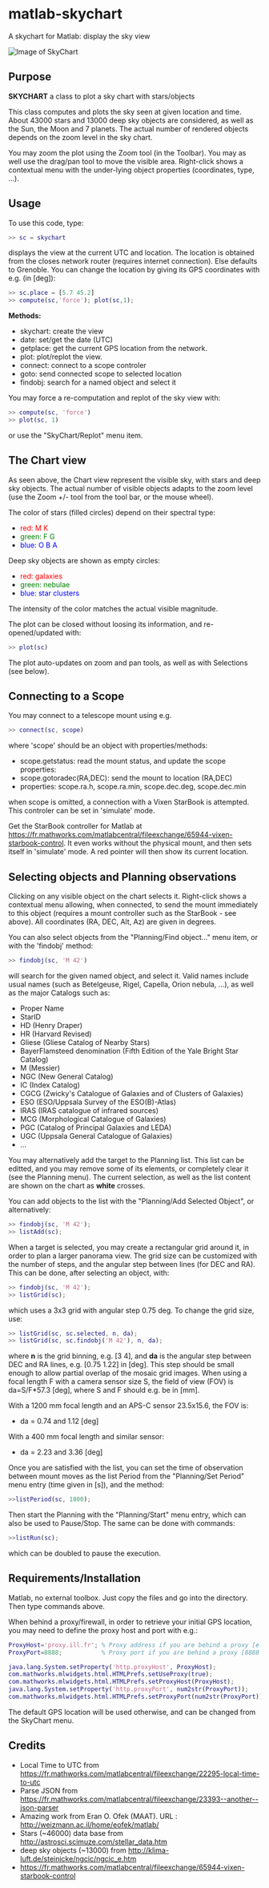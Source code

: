# matlab-skychart
A skychart for Matlab: display the sky view

![Image of SkyChart](https://github.com/farhi/matlab-skychart/blob/master/doc/SkyChart.png)

Purpose
-------

**SKYCHART** a class to plot a sky chart with stars/objects
 
This class computes and plots the sky seen at given location and time. About
43000 stars and 13000 deep sky objects are considered, as well as the Sun, the 
Moon and 7 planets. The actual number of rendered objects depends on the zoom 
level in the sky chart.

You may zoom the plot using the Zoom tool (in the Toolbar). You may as well 
use the drag/pan tool to move the visible area. Right-click shows a contextual
menu with the under-lying object properties (coordinates, type, ...).

Usage
-----

To use this code, type:

```matlab
>> sc = skychart
```

displays the view at the current UTC and location. The location is obtained from the closes network router (requires internet connection). Else defaults to Grenoble. You can change the location by giving its GPS coordinates with e.g. (in [deg]):

```matlab
>> sc.place = [5.7 45.2]
>> compute(sc,'force'); plot(sc,1);
```

**Methods:**

- skychart:   create the view
- date:       set/get the date (UTC)
- getplace:   get the current GPS location from the network.
- plot:       plot/replot the view.
- connect:    connect to a scope controler
- goto:       send connected scope to selected location
- findobj:    search for a named object and select it

You may force a re-computation and replot of the sky view with:

```matlab
>> compute(sc, 'force')
>> plot(sc, 1)
```

or use the "SkyChart/Replot" menu item.

The Chart view
--------------

As seen above, the Chart view represent the visible sky, with stars and deep sky objects. The actual number of visible objects adapts to the zoom level (use the Zoom +/- tool from the tool bar, or the mouse wheel).

The color of stars (filled circles) depend on their spectral type:

- <span style="color:red">red: M K</span>
- <span style="color:green">green: F G</span>
- <span style="color:blue">blue: O B A</span>

Deep sky objects are shown as empty circles:

- <span style="color:red">red: galaxies</span>
- <span style="color:green">green: nebulae</span>
- <span style="color:blue">blue: star clusters</span>

The intensity of the color matches the actual visible magnitude.

The plot can be closed without loosing its information, and re-opened/updated with:

```matlab
>> plot(sc)
```

The plot auto-updates on zoom and pan tools, as well as with Selections (see below).

Connecting to a Scope
---------------------

You may connect to a telescope mount using e.g.

```matlab
>> connect(sc, scope)
```

where 'scope' should be an object with properties/methods:

- scope.getstatus: read the mount status, and update the scope properties: 
- scope.gotoradec(RA,DEC): send the mount to location (RA,DEC)
- properties: scope.ra.h, scope.ra.min, scope.dec.deg, scope.dec.min

when scope is omitted, a connection with a Vixen StarBook is attempted. This
controler can be set in 'simulate' mode.

Get the StarBook controller for Matlab at https://fr.mathworks.com/matlabcentral/fileexchange/65944-vixen-starbook-control. It even works without the physical mount, and then sets itself in 'simulate' mode. A red pointer will then show its current location.

Selecting objects and Planning observations
-------------------------------------------

Clicking on any visible object on the chart selects it. Right-click shows a contextual menu allowing, when connected, to send the mount immediately to this object (requires a mount controller such as the StarBook - see above). All coordinates (RA, DEC, Alt, Az) are given in degrees.

You can also select objects from the "Planning/Find object..." menu item, or with the 'findobj' method:

```matlab
>> findobj(sc, 'M 42')
```

will search for the given named object, and select it. Valid names include usual names (such as Betelgeuse, Rigel, Capella, Orion nebula, ...), as well as the major Catalogs such as:

- Proper Name
- StarID
- HD (Henry Draper)
- HR (Harvard Revised)
- Gliese (Gliese Catalog of Nearby Stars)
- BayerFlamsteed denomination (Fifth Edition of the Yale Bright Star Catalog)
- M (Messier)
- NGC (New General Catalog)
- IC (Index Catalog)
- CGCG (Zwicky's Catalogue of Galaxies and of Clusters of Galaxies)
- ESO (ESO/Uppsala Survey of the ESO(B)-Atlas)
- IRAS (IRAS catalogue of infrared sources)
- MCG (Morphological Catalogue of Galaxies)
- PGC (Catalog of Principal Galaxies and LEDA)
- UGC (Uppsala General Catalogue of Galaxies)
- ...

You may alternatively add the target to the Planning list. This list can be editted, and you may remove some of its elements, or completely clear it (see the Planning menu). The current selection, as well as the list content are shown on the chart as **white** crosses. 

You can add objects to the list with the "Planning/Add Selected Object", or alternatively:

```matlab
>> findobj(sc, 'M 42');
>> listAdd(sc);
```

When a target is selected, you may create a rectangular grid around it, in order to plan a larger panorama view. The grid size can be customized with the number of steps, and the angular step between lines (for DEC and RA). This can be done, after selecting an object, with:

```matlab
>> findobj(sc, 'M 42');
>> listGrid(sc);
```

which uses a 3x3 grid with angular step 0.75 deg. To change the grid size, use:

```matlab
>> listGrid(sc, sc.selected, n, da);
>> listGrid(sc, sc.findobj('M 42'), n, da);
```

where **n** is the grid binning, e.g. [3 4], and **da** is the angular step between DEC and RA lines, e.g. [0.75 1.22] in [deg]. This step should be small enough to allow partial overlap of the mosaic grid images. When using a focal length F with a camera sensor size S, the field of view (FOV) is da=S/F*57.3 [deg], where S and F should e.g. be in [mm].

With a 1200 mm focal length and an APS-C sensor 23.5x15.6, the FOV is:

- da = 0.74 and 1.12 [deg]
    
With a 400 mm focal length and similar sensor:

- da = 2.23 and 3.36 [deg]

Once you are satisfied with the list, you can set the time of observation between mount moves as the list Period from the "Planning/Set Period" menu entry (time given in [s]), and the method:

```matlab
>>listPeriod(sc, 1800);
```

Then start the Planning with the "Planning/Start" menu entry, which can also be used to Pause/Stop. The same can be done with commands:


```matlab
>>listRun(sc);
```

which can be doubled to pause the execution.

Requirements/Installation
-------------------------

Matlab, no external toolbox.
Just copy the files and go into the directory. Then type commands above.

When behind a proxy/firewall, in order to retrieve your initial GPS location, you may need to define the proxy host and port with e.g.:

```matlab
ProxyHost='proxy.ill.fr'; % Proxy address if you are behind a proxy [e.g. myproxy.mycompany.com or empty]
ProxyPort=8888;           % Proxy port if you are behind a proxy [8888 or 0 or empty]

java.lang.System.setProperty('http.proxyHost', ProxyHost); 
com.mathworks.mlwidgets.html.HTMLPrefs.setUseProxy(true);
com.mathworks.mlwidgets.html.HTMLPrefs.setProxyHost(ProxyHost);
java.lang.System.setProperty('http.proxyPort', num2str(ProxyPort));
com.mathworks.mlwidgets.html.HTMLPrefs.setProxyPort(num2str(ProxyPort));
```
The default GPS location will be used otherwise, and can be changed from the SkyChart menu.

Credits
-------

- Local Time to UTC from https://fr.mathworks.com/matlabcentral/fileexchange/22295-local-time-to-utc
- Parse JSON from https://fr.mathworks.com/matlabcentral/fileexchange/23393--another--json-parser
- Amazing work from Eran O. Ofek (MAAT). URL : http://weizmann.ac.il/home/eofek/matlab/
- Stars (~46000) data base from http://astrosci.scimuze.com/stellar_data.htm
- deep sky objects (~13000) from http://klima-luft.de/steinicke/ngcic/ngcic_e.htm
- https://fr.mathworks.com/matlabcentral/fileexchange/65944-vixen-starbook-control

